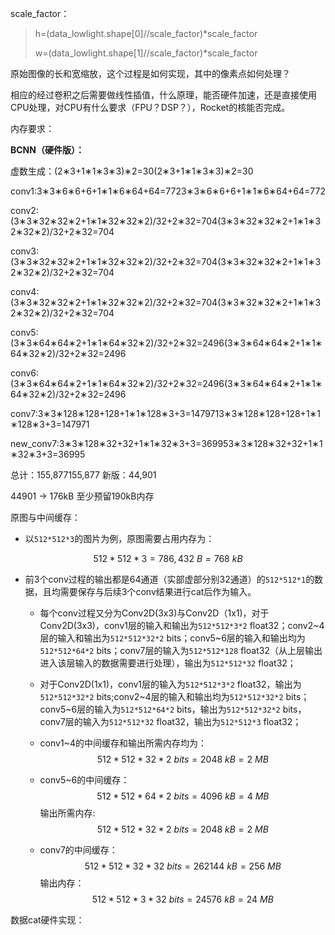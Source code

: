 scale_factor：

>   h=(data_lowlight.shape[0]//scale_factor)*scale_factor
>
>   w=(data_lowlight.shape[1]//scale_factor)*scale_factor

原始图像的长和宽缩放，这个过程是如何实现，其中的像素点如何处理？

相应的经过卷积之后需要做线性插值，什么原理，能否硬件加速，还是直接使用CPU处理，对CPU有什么要求（FPU？DSP？），Rocket的核能否完成。





内存要求：

**BCNN（硬件版）：**

虚数生成：(2∗3+1∗1∗3∗3)∗2=30(2∗3+1∗1∗3∗3)∗2=30

conv1:3∗3∗6∗6+6+1∗1∗6∗64+64=7723∗3∗6∗6+6+1∗1∗6∗64+64=772

conv2:(3∗3∗32∗32∗2+1∗1∗32∗32∗2)/32+2∗32=704(3∗3∗32∗32∗2+1∗1∗32∗32∗2)/32+2∗32=704

conv3:(3∗3∗32∗32∗2+1∗1∗32∗32∗2)/32+2∗32=704(3∗3∗32∗32∗2+1∗1∗32∗32∗2)/32+2∗32=704

conv4:(3∗3∗32∗32∗2+1∗1∗32∗32∗2)/32+2∗32=704(3∗3∗32∗32∗2+1∗1∗32∗32∗2)/32+2∗32=704

conv5:(3∗3∗64∗64∗2+1∗1∗64∗32∗2)/32+2∗32=2496(3∗3∗64∗64∗2+1∗1∗64∗32∗2)/32+2∗32=2496

conv6:(3∗3∗64∗64∗2+1∗1∗64∗32∗2)/32+2∗32=2496(3∗3∗64∗64∗2+1∗1∗64∗32∗2)/32+2∗32=2496

conv7:3∗3∗128∗128+128+1∗1∗128∗3+3=1479713∗3∗128∗128+128+1∗1∗128∗3+3=147971

new_conv7:3∗3∗128∗32+32+1∗1∗32∗3+3=369953∗3∗128∗32+32+1∗1∗32∗3+3=36995

总计：155,877155,877 新版：44,901

44901 -> 176kB   至少预留190kB内存



原图与中间缓存：

- 以`512*512*3`的图片为例，原图需要占用内存为：

$$
512*512*3 = 786,432\ B= 768\ kB
$$

- 前3个conv过程的输出都是64通道（实部虚部分别32通道）的`512*512*1`的数据，且均需要保存与后续3个conv结果进行cat后作为输入。

  - 每个conv过程又分为Conv2D(3x3)与Conv2D（1x1)，对于Conv2D(3x3)，conv1层的输入和输出为`512*512*3*2` float32；conv2~4层的输入和输出为`512*512*32*2` bits；conv5~6层的输入和输出均为`512*512*64*2` bits；conv7层的输入为`512*512*128` float32（从上层输出进入该层输入的数据需要进行处理），输出为`512*512*32` float32；

  - 对于Conv2D(1x1)，conv1层的输入为`512*512*3*2` float32，输出为`512*512*32*2` bits;conv2~4层的输入和输出均为`512*512*32*2` bits；conv5~6层的输入为`512*512*64*2` bits，输出为`512*512*32*2` bits，conv7层的输入为`512*512*32` float32，输出为`512*512*3` float32；

  - conv1~4的中间缓存和输出所需内存均为：
    $$
    512*512*32*2\ bits=2048\ kB = 2\ MB
    $$

  - conv5~6的中间缓存：
    $$
    512*512*64*2\ bits=4096\ kB = 4\ MB
    $$
    输出所需内存:
    $$
    512*512*32*2\ bits=2048\ kB = 2\ MB
    $$

  - conv7的中间缓存：
    $$
    512*512*32*32\ bits= 262144\ kB = 256\ MB
    $$
    输出内存：
    $$
    512*512*3*32\ bits= 24576\ kB = 24\ MB
    $$
    







数据cat硬件实现：